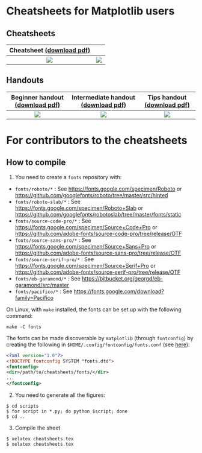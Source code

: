 # Cheatsheets for Matplotlib users

## Cheatsheets
Cheatsheet [(download pdf)](https://matplotlib.org/cheatsheets/cheatsheets.pdf) | |
:------------------------------------------------------------------------------:|:----------------------------------------------------------:
![](https://matplotlib.org/cheatsheets/cheatsheets-1.png)                       | ![](https://matplotlib.org/cheatsheets/cheatsheets-2.png)

## Handouts

Beginner handout [(download pdf)](https://matplotlib.org/cheatsheets/handout-beginner.pdf) | Intermediate handout [(download pdf)](https://matplotlib.org/cheatsheets/handout-intermediate.pdf) | Tips handout [(download pdf)](https://matplotlib.org/cheatsheets/handout-tips.pdf)
:-----------------------------------------------------------------------------------------:|:--------------------------------------------------------------------------------------------------:|:----------------------------------------------------------------------------------:
![](https://matplotlib.org/cheatsheets/handout-beginner.png)                               | ![](https://matplotlib.org/cheatsheets/handout-intermediate.png)                                   | ![](https://matplotlib.org/cheatsheets/handout-tips.png)

# For contributors to the cheatsheets

## How to compile

1. You need to create a `fonts` repository with:

* `fonts/roboto/*`           : See https://fonts.google.com/specimen/Roboto
                                or https://github.com/googlefonts/roboto/tree/master/src/hinted
* `fonts/roboto-slab/*`      : See https://fonts.google.com/specimen/Roboto+Slab
                                or https://github.com/googlefonts/robotoslab/tree/master/fonts/static
* `fonts/source-code-pro/*`  : See https://fonts.google.com/specimen/Source+Code+Pro
                                or https://github.com/adobe-fonts/source-code-pro/tree/release/OTF
* `fonts/source-sans-pro/*`  : See https://fonts.google.com/specimen/Source+Sans+Pro
                                or https://github.com/adobe-fonts/source-sans-pro/tree/release/OTF
* `fonts/source-serif-pro/*` : See https://fonts.google.com/specimen/Source+Serif+Pro
                                or https://github.com/adobe-fonts/source-serif-pro/tree/release/OTF
* `fonts/eb-garamond/*`      : See https://bitbucket.org/georgd/eb-garamond/src/master
* `fonts/pacifico/*`         : See https://fonts.google.com/download?family=Pacifico

On Linux, with `make` installed, the fonts can be set up with the following command:
```shell
make -C fonts
```

The fonts can be made discoverable by `matplotlib` (through `fontconfig`) by creating the following in `$HOME/.config/fontconfig/fonts.conf` (see [here](https://www.freedesktop.org/software/fontconfig/fontconfig-user.html)):

```xml
<?xml version="1.0"?>
<!DOCTYPE fontconfig SYSTEM "fonts.dtd">
<fontconfig>
<dir>/path/to/cheatsheets/fonts/</dir>
...
</fontconfig>
```


2. You need to generate all the figures:

```
$ cd scripts
$ for script in *.py; do python $script; done
$ cd ..
```

3. Compile the sheet
```
$ xelatex cheatsheets.tex
$ xelatex cheatsheets.tex
```
